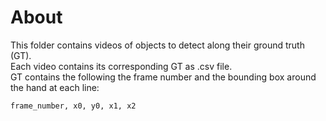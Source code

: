 # About
This folder contains videos of objects to detect along their ground truth (GT).  
Each video contains its corresponding GT as .csv file.  
GT contains the following the frame number and the bounding box around the hand at each line:  
```
frame_number, x0, y0, x1, x2
```
